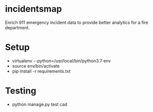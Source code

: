 # incidentsmap
Enrich 911 emergency incident data to provide better analytics for a fire department.

# Setup
* virtualenv --python=/usr/local/bin/python3.7 env
* source env/bin/activate
* pip install -r requirements.txt

# Testing
* python manage.py test cad
